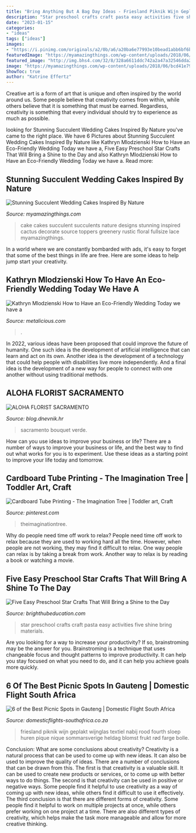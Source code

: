 ```yaml
---
title: "Bring Anything But A Bag Day Ideas - Friesland Piknik Wijn Geplakt Wijnglas Textiel Nabij Rood Fourth Sloep Huren Pique Nique Sommarsverige Heldag Blomst Frukt Rød Farge Bolle"
description: "Star preschool crafts craft pasta easy activities five shine bring materials"
date: "2023-01-15"
categories:
- "ideas"
tags: ["ideas"]
images:
- "https://i.pinimg.com/originals/a2/0b/a6/a20ba6e77993e10bead1abb6bf6b8557.jpg"
featuredImage: "https://myamazingthings.com/wp-content/uploads/2018/06/bcd41e79cfb0c249185db374c345997b.jpg"
featured_image: "http://img.bhs4.com/32/8/328a6611ddc742a2a47a32546dda215b2831b77f_large.jpg"
image: "https://myamazingthings.com/wp-content/uploads/2018/06/bcd41e79cfb0c249185db374c345997b.jpg"
ShowToc: true
author: "Katrine Effertz"
---
```



Creative art is a form of art that is unique and often inspired by the world around us. Some people believe that creativity comes from within, while others believe that it is something that must be earned. Regardless, creativity is something that every individual should try to experience as much as possible.

	

		
looking for Stunning Succulent Wedding Cakes Inspired By Nature you've came to the right place. We have 6 Pictures about Stunning Succulent Wedding Cakes Inspired By Nature like Kathryn Mlodzienski How to Have an Eco-Friendly Wedding Today we have a, Five Easy Preschool Star Crafts That Will Bring a Shine to the Day and also Kathryn Mlodzienski How to Have an Eco-Friendly Wedding Today we have a. Read more:
		
    
## Stunning Succulent Wedding Cakes Inspired By Nature

<img loading=lazy src="https://myamazingthings.com/wp-content/uploads/2018/06/bcd41e79cfb0c249185db374c345997b.jpg" onerror="this.onerror=null;this.src='https://tse4.mm.bing.net/th?id=OIP.M0hmqu6Du4BhGo-cdmQSUQHaLH&amp;pid=15.1';" alt="Stunning Succulent Wedding Cakes Inspired By Nature">

_Source: myamazingthings.com_

>cake cakes succulent succulents nature designs stunning inspired cactus decorate source toppers greenery rustic floral fullsize lace myamazingthings. 

	

In a world where we are constantly bombarded with ads, it's easy to forget that some of the best things in life are free. Here are some ideas to help jump start your creativity.

    
## Kathryn Mlodzienski How To Have An Eco-Friendly Wedding Today We Have A

<img loading=lazy src="http://cdn.shopify.com/s/files/1/0004/1484/2937/articles/PINTEREST_30_1024x1024.png?v=1610483955" onerror="this.onerror=null;this.src='https://tse4.mm.bing.net/th?id=OIP.ArGGM1JeWYuHlUXRFWn7TQHaLG&amp;pid=15.1';" alt="Kathryn Mlodzienski How to Have an Eco-Friendly Wedding Today we have a">

_Source: metalicious.com_

>. 

	

In 2022, various ideas have been proposed that could improve the future of humanity. One such idea is the development of artificial intelligence that can learn and act on its own. Another idea is the development of a technology that could help people with disabilities live more independently. And a final idea is the development of a new way for people to connect with one another without using traditional methods.

    
## ALOHA FLORIST SACRAMENTO

<img loading=lazy src="http://bit.ly/pAl5SM" onerror="this.onerror=null;this.src='https://tse2.mm.bing.net/th?id=OIP.lycazRfQW6FxEP2T95zNpQHaE8&amp;pid=15.1';" alt="ALOHA FLORIST SACRAMENTO">

_Source: blog.dnevnik.hr_

>sacramento bouquet verde. 

	

How can you use ideas to improve your business or life?
There are a number of ways to improve your business or life, and the best way to find out what works for you is to experiment. Use these ideas as a starting point to improve your life today and tomorrow.

    
## Cardboard Tube Printing - The Imagination Tree | Toddler Art, Craft

<img loading=lazy src="https://i.pinimg.com/originals/a2/0b/a6/a20ba6e77993e10bead1abb6bf6b8557.jpg" onerror="this.onerror=null;this.src='https://tse4.mm.bing.net/th?id=OIP.P14Af8leZqsq46fB0m2USgHaLG&amp;pid=15.1';" alt="Cardboard Tube Printing - The Imagination Tree | Toddler art, Craft">

_Source: pinterest.com_

>theimaginationtree. 

	

Why do people need time off work to relax?
People need time off work to relax because they are used to working hard all the time. However, when people are not working, they may find it difficult to relax. One way people can relax is by taking a break from work. Another way to relax is by reading a book or watching a movie.

    
## Five Easy Preschool Star Crafts That Will Bring A Shine To The Day

<img loading=lazy src="http://img.bhs4.com/32/8/328a6611ddc742a2a47a32546dda215b2831b77f_large.jpg" onerror="this.onerror=null;this.src='https://tse4.mm.bing.net/th?id=OIP.NkTk3e6DoLp2-RbW3NGvQAHaHa&amp;pid=15.1';" alt="Five Easy Preschool Star Crafts That Will Bring a Shine to the Day">

_Source: brighthubeducation.com_

>star preschool crafts craft pasta easy activities five shine bring materials. 

	

Are you looking for a way to increase your productivity? If so, brainstroming may be the answer for you. Brainstroming is a technique that uses changeable focus and thought patterns to improve productivity. It can help you stay focused on what you need to do, and it can help you achieve goals more quickly.

    
## 6 Of The Best Picnic Spots In Gauteng | Domestic Flight South Africa

<img loading=lazy src="https://www.domesticflights-southafrica.co.za/wp-content/uploads/2019/11/picnic-800x1200.jpeg" onerror="this.onerror=null;this.src='https://tse2.mm.bing.net/th?id=OIP.vq33uDlI8oJsYptFttJcNQHaLH&amp;pid=15.1';" alt="6 of the Best Picnic Spots in Gauteng | Domestic Flight South Africa">

_Source: domesticflights-southafrica.co.za_

>friesland piknik wijn geplakt wijnglas textiel nabij rood fourth sloep huren pique nique sommarsverige heldag blomst frukt rød farge bolle. 

	

Conclusion: What are some conclusions about creativity?
Creativity is a natural process that can be used to come up with new ideas. It can also be used to improve the quality of ideas. There are a number of conclusions that can be drawn from this. The first is that creativity is a valuable skill. It can be used to create new products or services, or to come up with better ways to do things. The second is that creativity can be used in positive or negative ways. Some people find it helpful to use creativity as a way of coming up with new ideas, while others find it difficult to use it effectively. The third conclusion is that there are different forms of creativity. Some people find it helpful to work on multiple projects at once, while others prefer working on one project at a time. There are also different types of creativity, which helps make the task more manageable and allow for more creative thinking.

